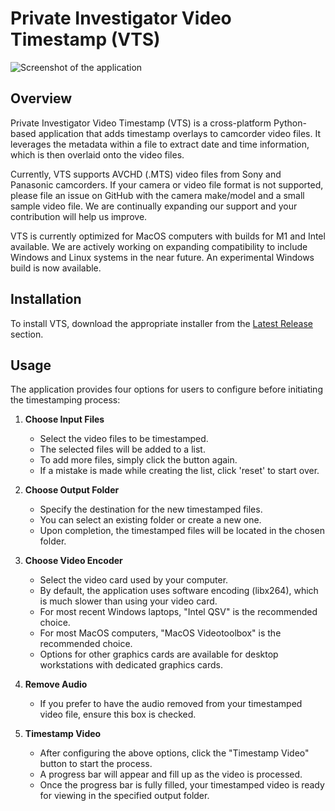 # Private Investigator Video Timestamp (VTS)

![Screenshot of the application](https://github.com/rwpi/videotimestamp/blob/04bbd5955a01da5afa4afa7aacf56695c4fa40af/media/screenshot.png)

## Overview
Private Investigator Video Timestamp (VTS) is a cross-platform Python-based application that adds timestamp overlays to camcorder video files. It leverages the metadata within a file to extract date and time information, which is then overlaid onto the video files.

Currently, VTS supports AVCHD (.MTS) video files from Sony and Panasonic camcorders. If your camera or video file format is not supported, please file an issue on GitHub with the camera make/model and a small sample video file. We are continually expanding our support and your contribution will help us improve.

VTS is currently optimized for MacOS computers with builds for M1 and Intel available. We are actively working on expanding compatibility to include Windows and Linux systems in the near future. An experimental Windows build is now available.

## Installation
To install VTS, download the appropriate installer from the [Latest Release](https://github.com/rwpi/videotimestamp/releases/latest) section.

## Usage
The application provides four options for users to configure before initiating the timestamping process:

1. **Choose Input Files**
    - Select the video files to be timestamped.
    - The selected files will be added to a list.
    - To add more files, simply click the button again.
    - If a mistake is made while creating the list, click 'reset' to start over.

2. **Choose Output Folder**
    - Specify the destination for the new timestamped files.
    - You can select an existing folder or create a new one.
    - Upon completion, the timestamped files will be located in the chosen folder.

3. **Choose Video Encoder**
    - Select the video card used by your computer.
    - By default, the application uses software encoding (libx264), which is much slower than using your video card.
    - For most recent Windows laptops, "Intel QSV" is the recommended choice.
    - For most MacOS computers, "MacOS Videotoolbox" is the recommended choice.
    - Options for other graphics cards are available for desktop workstations with dedicated graphics cards.

4. **Remove Audio**
    - If you prefer to have the audio removed from your timestamped video file, ensure this box is checked.

5. **Timestamp Video**
    - After configuring the above options, click the "Timestamp Video" button to start the process.
    - A progress bar will appear and fill up as the video is processed.
    - Once the progress bar is fully filled, your timestamped video is ready for viewing in the specified output folder.
